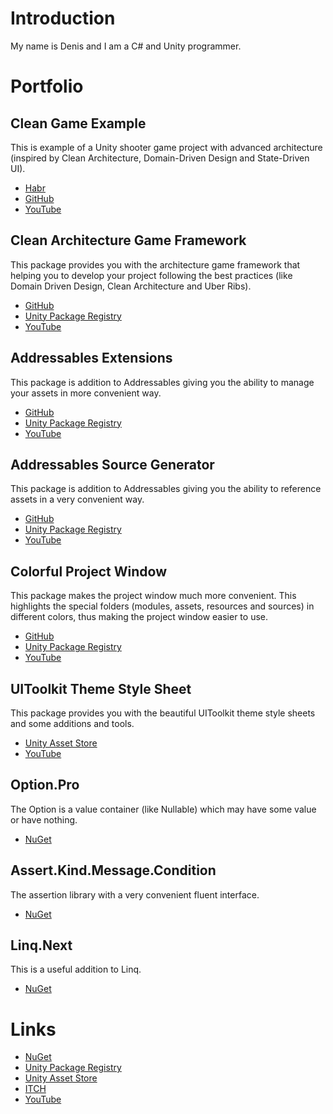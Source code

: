 # Introduction
My name is Denis and I am a C# and Unity programmer.

# Portfolio
## Clean Game Example
This is example of a Unity shooter game project with advanced architecture (inspired by Clean Architecture, Domain-Driven Design and State-Driven UI).
- [Habr](https://habr.com/ru/articles/833532/)
- [GitHub](https://github.com/denis535/CleanGameExample)
- [YouTube](https://youtu.be/WmLJHRg0EI4)

## Clean Architecture Game Framework
This package provides you with the architecture game framework that helping you to develop your project following the best practices (like Domain Driven Design, Clean Architecture and Uber Ribs).
- [GitHub](https://github.com/Denis535/CleanArchitectureGameFramework/)
- [Unity Package Registry](https://openupm.com/packages/com.denis535.clean-architecture-game-framework/)
- [YouTube](https://youtu.be/JQobAqfakJQ)

## Addressables Extensions
This package is addition to Addressables giving you the ability to manage your assets in more convenient way.
- [GitHub](https://github.com/Denis535/CleanArchitectureGameFramework/)
- [Unity Package Registry](https://openupm.com/packages/com.denis535.addressables-extensions/)
- [YouTube](https://youtu.be/JQobAqfakJQ)

## Addressables Source Generator
This package is addition to Addressables giving you the ability to reference assets in a very convenient way.
- [GitHub](https://github.com/Denis535/CleanArchitectureGameFramework/)
- [Unity Package Registry](https://openupm.com/packages/com.denis535.addressables-source-generator/)
- [YouTube](https://youtu.be/JQobAqfakJQ)

## Colorful Project Window
This package makes the project window much more convenient. This highlights the special folders (modules, assets, resources and sources) in different colors, thus making the project window easier to use.
- [GitHub](https://github.com/Denis535/CleanArchitectureGameFramework/)
- [Unity Package Registry](https://openupm.com/packages/com.denis535.colorful-project-window/)
- [YouTube](https://youtu.be/JQobAqfakJQ)

## UIToolkit Theme Style Sheet
This package provides you with the beautiful UIToolkit theme style sheets and some additions and tools.
- [Unity Asset Store](https://assetstore.unity.com/packages/tools/gui/uitoolkit-theme-style-sheet-273463)
- [YouTube](https://youtu.be/ggnuNOZXIlg?feature=shared)

## Option.Pro
The Option is a value container (like Nullable) which may have some value or have nothing.
- [NuGet](https://www.nuget.org/packages/Option.Pro)

## Assert.Kind.Message.Condition
The assertion library with a very convenient fluent interface.
- [NuGet](https://www.nuget.org/packages/Assert.Kind.Message.Condition)

## Linq.Next
This is a useful addition to Linq.
- [NuGet](https://www.nuget.org/packages/linq.next)

# Links
- [NuGet](https://www.nuget.org/profiles/Denis535)
- [Unity Package Registry](https://openupm.com/packages/?sort=downloads&q=denis535)
- [Unity Asset Store](https://assetstore.unity.com/publishers/90787)
- [ITCH](https://denis535.itch.io/)
- [YouTube](https://www.youtube.com/channel/UCLFdZl0pFkCkHpDWmodBUFg)
